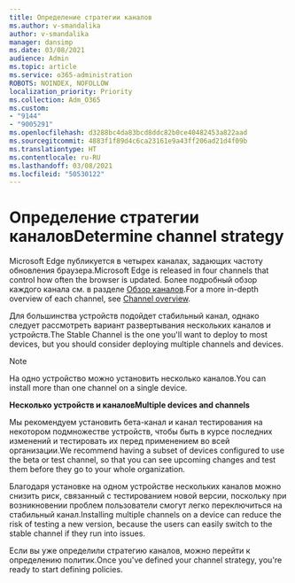 ```yaml
---
title: Определение стратегии каналов
ms.author: v-smandalika
author: v-smandalika
manager: dansimp
ms.date: 03/08/2021
audience: Admin
ms.topic: article
ms.service: o365-administration
ROBOTS: NOINDEX, NOFOLLOW
localization_priority: Priority
ms.collection: Adm_O365
ms.custom:
- "9144"
- "9005291"
ms.openlocfilehash: d3288bc4da83bcd8ddc82b0ce40482453a822aad
ms.sourcegitcommit: 4883f1f89d4c6ca23161e9a43ff206ad21d4f09b
ms.translationtype: HT
ms.contentlocale: ru-RU
ms.lasthandoff: 03/08/2021
ms.locfileid: "50530122"
---
```

# <a name="determine-channel-strategy"></a><span data-ttu-id="c4b28-102">Определение стратегии каналов</span><span class="sxs-lookup"><span data-stu-id="c4b28-102">Determine channel strategy</span></span>

<span data-ttu-id="c4b28-103">Microsoft Edge публикуется в четырех каналах, задающих частоту обновления браузера.</span><span class="sxs-lookup"><span data-stu-id="c4b28-103">Microsoft Edge is released in four channels that control how often the browser is updated.</span></span> <span data-ttu-id="c4b28-104">Более подробный обзор каждого канала см. в разделе [Обзор каналов](https://docs.microsoft.com/DeployEdge/microsoft-edge-channels#channel-overview).</span><span class="sxs-lookup"><span data-stu-id="c4b28-104">For a more in-depth overview of each channel, see [Channel overview](https://docs.microsoft.com/DeployEdge/microsoft-edge-channels#channel-overview).</span></span>

<span data-ttu-id="c4b28-105">Для большинства устройств подойдет стабильный канал, однако следует рассмотреть вариант развертывания нескольких каналов и устройств.</span><span class="sxs-lookup"><span data-stu-id="c4b28-105">The Stable Channel is the one you'll want to deploy to most devices, but you should consider deploying multiple channels and devices.</span></span>

> [!NOTE]
> <span data-ttu-id="c4b28-106">На одно устройство можно установить несколько каналов.</span><span class="sxs-lookup"><span data-stu-id="c4b28-106">You can install more than one channel on a single device.</span></span>

<span data-ttu-id="c4b28-107">**Несколько устройств и каналов**</span><span class="sxs-lookup"><span data-stu-id="c4b28-107">**Multiple devices and channels**</span></span>

<span data-ttu-id="c4b28-108">Мы рекомендуем установить бета-канал и канал тестирования на некотором подмножестве устройств, чтобы быть в курсе последних изменений и тестировать их перед применением во всей организации.</span><span class="sxs-lookup"><span data-stu-id="c4b28-108">We recommend having a subset of devices configured to use the beta or test channel, so that you can see upcoming changes and test them before they go to your whole organization.</span></span>

<span data-ttu-id="c4b28-109">Благодаря установке на одном устройстве нескольких каналов можно снизить риск, связанный с тестированием новой версии, поскольку при возникновении проблем пользователи смогут легко переключиться на стабильный канал.</span><span class="sxs-lookup"><span data-stu-id="c4b28-109">Installing multiple channels on a device can reduce the risk of testing a new version, because the users can easily switch to the stable channel if they run into issues.</span></span>

<span data-ttu-id="c4b28-110">Если вы уже определили стратегию каналов, можно перейти к определению политик.</span><span class="sxs-lookup"><span data-stu-id="c4b28-110">Once you've defined your channel strategy, you're ready to start defining policies.</span></span>

